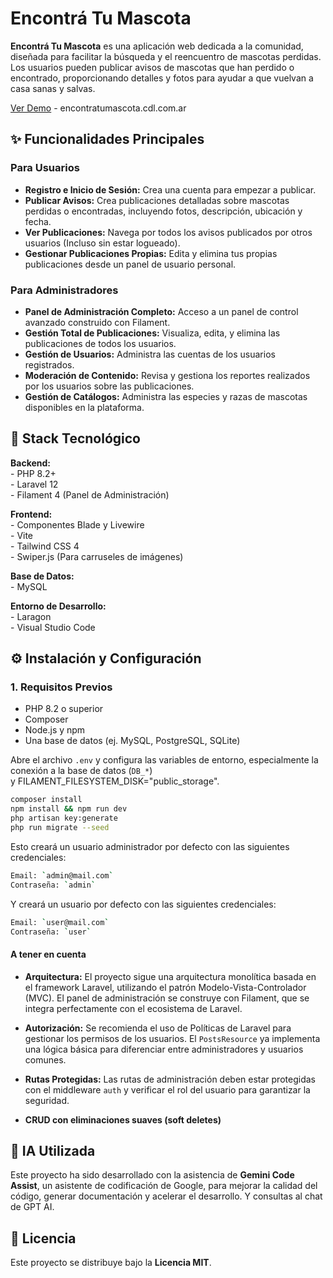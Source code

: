 # Encontrá Tu Mascota

**Encontrá Tu Mascota** es una aplicación web dedicada a la comunidad, diseñada para facilitar la búsqueda y el reencuentro de mascotas perdidas. Los usuarios pueden publicar avisos de mascotas que han perdido o encontrado, proporcionando detalles y fotos para ayudar a que vuelvan a casa sanas y salvas.  

[Ver Demo](https://encontratumascota.cdl.com.ar/) - encontratumascota.cdl.com.ar  

## ✨ Funcionalidades Principales

### Para Usuarios

* **Registro e Inicio de Sesión:** Crea una cuenta para empezar a publicar.  
* **Publicar Avisos:** Crea publicaciones detalladas sobre mascotas perdidas o encontradas, incluyendo fotos, descripción, ubicación y fecha.  
* **Ver Publicaciones:** Navega por todos los avisos publicados por otros usuarios (Incluso sin estar logueado).  
* **Gestionar Publicaciones Propias:** Edita y elimina tus propias publicaciones desde un panel de usuario personal.  

### Para Administradores

* **Panel de Administración Completo:** Acceso a un panel de control avanzado construido con Filament.  
* **Gestión Total de Publicaciones:** Visualiza, edita, y elimina las publicaciones de todos los usuarios.  
* **Gestión de Usuarios:** Administra las cuentas de los usuarios registrados.  
* **Moderación de Contenido:** Revisa y gestiona los reportes realizados por los usuarios sobre las publicaciones.  
* **Gestión de Catálogos:** Administra las especies y razas de mascotas disponibles en la plataforma.  

## 🚀 Stack Tecnológico

**Backend:**  
    - PHP 8.2+  
    - Laravel 12  
    - Filament 4 (Panel de Administración)  

**Frontend:**  
    - Componentes Blade y Livewire  
    - Vite  
    - Tailwind CSS 4  
    - Swiper.js (Para carruseles de imágenes)  

**Base de Datos:**  
    - MySQL  

**Entorno de Desarrollo:**  
    - Laragon  
    - Visual Studio Code  

## ⚙️ Instalación y Configuración

### 1. Requisitos Previos

* PHP 8.2 o superior  
* Composer  
* Node.js y npm  
* Una base de datos (ej. MySQL, PostgreSQL, SQLite)  

Abre el archivo `.env` y configura las variables de entorno, especialmente la conexión a la base de datos (`DB_*`)  
y FILAMENT_FILESYSTEM_DISK="public_storage".  

```bash
composer install 
npm install && npm run dev
php artisan key:generate
php run migrate --seed
```

Esto creará un usuario administrador por defecto con las siguientes credenciales:  

```bash
Email: `admin@mail.com`  
Contraseña: `admin`  
```

Y creará un usuario por defecto con las siguientes credenciales:  

```bash
Email: `user@mail.com`  
Contraseña: `user`  
```

#### A tener en cuenta  

* **Arquitectura:** El proyecto sigue una arquitectura monolítica basada en el framework Laravel, utilizando el patrón Modelo-Vista-Controlador (MVC). El panel de administración se construye con Filament, que se integra perfectamente con el ecosistema de Laravel.  

* **Autorización:** Se recomienda el uso de Políticas de Laravel para gestionar los permisos de los usuarios. El `PostsResource` ya implementa una lógica básica para diferenciar entre administradores y usuarios comunes.  

* **Rutas Protegidas:** Las rutas de administración deben estar protegidas con el middleware `auth` y verificar el rol del usuario para garantizar la seguridad.  

* **CRUD con eliminaciones suaves (soft deletes)**  

## 🤖 IA Utilizada

Este proyecto ha sido desarrollado con la asistencia de **Gemini Code Assist**, un asistente de codificación de Google, para mejorar la calidad del código, generar documentación y acelerar el desarrollo. Y consultas al chat de GPT AI.  

## 📄 Licencia

Este proyecto se distribuye bajo la **Licencia MIT**.  
